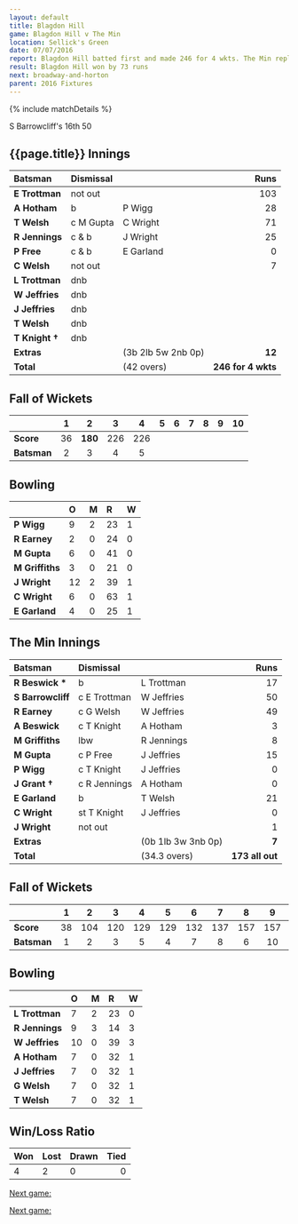```yaml
---
layout: default
title: Blagdon Hill
game: Blagdon Hill v The Min
location: Sellick's Green
date: 07/07/2016
report: Blagdon Hill batted first and made 246 for 4 wkts. The Min replied with 173 all out
result: Blagdon Hill won by 73 runs
next: broadway-and-horton
parent: 2016 Fixtures
---
```


{% include matchDetails %}

S Barrowcliff's 16th 50 

## {{page.title}} Innings

| Batsman | Dismissal |  | Runs |
|:---|:---|---|---:|
| **E Trottman** | not out |  | 103 |
| **A Hotham** | b | P Wigg | 28 |
| **T Welsh** | c M Gupta | C Wright | 71 |
| **R Jennings** | c & b | J Wright | 25 |
| **P Free** | c & b | E Garland | 0 |
| **C Welsh** | not out |   | 7 |
| **L Trottman** | dnb |  |  |
| **W Jeffries** | dnb |  |  |
| **J Jeffries** | dnb |  |  |
| **T Welsh** | dnb |  |  |
| **T Knight &#8224;** | dnb |  |  |
| **Extras** | | (3b 2lb 5w 2nb 0p) | **12** |
| **Total** | | (42 overs) | **246 for 4 wkts** |

## Fall of Wickets

| | 1 | 2 | 3 | 4 | 5 | 6 | 7 | 8 | 9 | 10 |
|---|:---:|:---:|:---:|:---:|:---:|:---:|:---:|:---:|:---:|:---:|
| **Score** | 36 | **180** | 226 | 226 |  |  |  |  |  |  |
| **Batsman** | 2 | 3 | 4 | 5 |  |  |  |  |  |  |

## Bowling

| | O | M | R | W |
|---|:---|:---|:---|:---|
| **P Wigg** | 9 | 2 | 23 | 1 |
| **R Earney** | 2 | 0 | 24 | 0 |
| **M Gupta** | 6 | 0 | 41 | 0 |
| **M Griffiths** | 3 | 0 | 21 | 0 |
| **J Wright** | 12 | 2 | 39 | 1 |
| **C Wright** | 6 | 0 | 63 | 1 |
| **E Garland** | 4 | 0 | 25 | 1 |

## The Min Innings

| Batsman | Dismissal |  | Runs |
|:---|:---|---|---:|
| **R Beswick &#42;** | b | L Trottman | 17 |
| **S Barrowcliff** | c E Trottman | W Jeffries | 50 |
| **R Earney** | c G Welsh | W Jeffries | 49 |
| **A Beswick** | c T Knight | A Hotham | 3 |
| **M Griffiths** | lbw | R Jennings | 8 |
| **M Gupta** | c P Free | J Jeffries | 15 |
| **P Wigg** | c T Knight | J Jeffries | 0 |
| **J Grant &#8224;** | c R Jennings | A Hotham | 0 |
| **E Garland** | b | T Welsh | 21 |
| **C Wright** | st T Knight | J Jeffries | 0 |
| **J Wright** | not out |  | 1 |
| **Extras** | | (0b 1lb 3w 3nb 0p) | **7** |
| **Total** | | (34.3 overs) | **173 all out** |

## Fall of Wickets

| | 1 | 2 | 3 | 4 | 5 | 6 | 7 | 8 | 9 | 10 |
|---|:---:|:---:|:---:|:---:|:---:|:---:|:---:|:---:|:---:|:---:|
| **Score** | 38 | 104 | 120 | 129 | 129 | 132 | 137 | 157 | 157 | 173 |
| **Batsman** | 1 | 2 | 3 | 5 | 4 | 7 | 8 | 6 | 10 | 9 |

## Bowling

| | O | M | R | W |
|---|:---|:---|:---|:---|
| **L Trottman** | 7 | 2 | 23 | 0 |
| **R Jennings** | 9 | 3 | 14 | 3 |
| **W Jeffries** | 10 | 0 | 39 | 3 |
| **A Hotham** | 7 | 0 | 32 | 1 |
| **J Jeffries** | 7 | 0 | 32 | 1 |
| **G Welsh** | 7 | 0 | 32 | 1 |
| **T Welsh** | 7 | 0 | 32 | 1 |

## Win/Loss Ratio

| Won | Lost | Drawn | Tied |
|:---|:---|:---|---:|
| 4 | 2 | 0 | 0 |

[Next game:]({{page.next}})

[Next game:]({{page.next}})